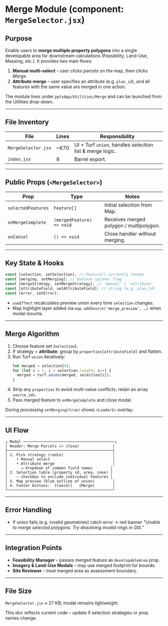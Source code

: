 # Merge Module (component: `MergeSelector.jsx`)

## Purpose

Enable users to **merge multiple property polygons** into a single developable area for downstream calculations (Feasibility, Land-Use, Massing, etc.). It provides two main flows:

1. **Manual multi-select** – user clicks parcels on the map, then clicks _Merge_.
2. **Attribute merge** – user specifies an attribute (e.g. `plan_id`), and all features with the same value are merged in one action.

The module lives under `pptxApp/Utilities/Merge` and can be launched from the Utilities drop-down.

---

## File Inventory

| File                | Lines | Responsibility                                           |
| ------------------- | ----- | -------------------------------------------------------- |
| `MergeSelector.jsx` | ~670  | UI + Turf `union`, handles selection list & merge logic. |
| `index.jsx`         | 8     | Barrel export.                                           |

---

## Public Props (`<MergeSelector>`)

| Prop               | Type                      | Notes                                   |
| ------------------ | ------------------------- | --------------------------------------- |
| `selectedFeatures` | `Feature[]`               | Initial selection from Map.             |
| `onMergeComplete`  | `(mergedFeature) => void` | Receives merged polygon / multipolygon. |
| `onCancel`         | `() => void`              | Close handler without merging.          |

---

## Key State & Hooks

```ts
const [selection, setSelection]; // Feature[] currently chosen
const [merging, setMerging]; // boolean spinner flag
const [mergeStrategy, setMergeStrategy]; // 'manual' | 'attribute'
const [attributeField, setAttributeField]; // string (e.g. plan_id)
const [error, setError];
```

- `useEffect` recalculates preview union every time `selection` changes.
- Map highlight layer added via `map.addSource('merge_preview', …)` when modal mounts.

---

## Merge Algorithm

1. Choose feature set (`selection`).
2. If strategy = **attribute**: group by `properties[attributeField]` and flatten.
3. Run Turf `union` iteratively:
   ```js
   let merged = selection[0];
   for (let i = 1; i < selection.length; i++) {
     merged = turf.union(merged, selection[i]);
   }
   ```
4. Strip any `properties` to avoid multi-value conflicts; retain an array `source_ids`.
5. Pass merged feature to `onMergeComplete` and close modal.

During processing `setMerging(true)` shows `<Loader2>` overlay.

---

## UI Flow

```
┌ Modal ─────────────────────────────────────────┐
│ Header: Merge Parcels (× close)               │
├───────────────────────────────────────────────┤
│ 1. Pick strategy (radio)                      │
│    • Manual select                            │
│    • Attribute merge                          │
│      ⟶ dropdown of common field names        │
│ 2. Selection table (property id, area, zone) │
│    – checkbox to exclude individual features │
│ 3. Map preview (blue outline of union)        │
│ 4. Footer buttons:  [Cancel]   [Merge]        │
└───────────────────────────────────────────────┘
```

---

## Error Handling

- If union fails (e.g. invalid geometries) catch error → red banner _"Unable to merge selected polygons. Try dissolving invalid rings in GIS."_

---

## Integration Points

- **Feasibility Manager** – passes merged feature as `developableArea` prop.
- **Imagery & Land-Use Modals** – may use merged footprint for bounds.
- **Site Reviewer** – treat merged area as assessment boundary.

---

## File Size

`MergeSelector.jsx` ≈ 27 KB; modal remains lightweight.

This doc reflects current code – update if selection strategies or prop names change.
